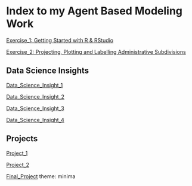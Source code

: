 # Index to my Agent Based Modeling Work

[Exercise_1: Getting Started with R & RStudio](Exercise1.md)

[Exercise_2: Projecting, Plotting and Labelling Administrative Subdivisions](Exercise2.md)


## Data Science Insights
[Data_Science_Insight_1](DS_Insight_1.pdf)

[Data_Science_Insight_2](Data_Science_Insight_2.md)

[Data_Science_Insight_3](Data_Science_Insight_3.md)

[Data_Science_Insight_4](Data_Science_Insight_4.md)

## Projects
[Project_1](Project_1.md)

[Project_2](Project_2.md)

[Final_Project](Project_3(Final).md)
 theme: minima
